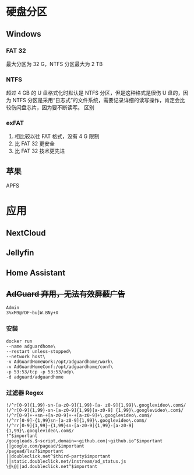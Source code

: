 
# 硬盘分区
## Windows

### FAT 32

最大分区为 32 G，NTFS 分区最大为 2 TB

### NTFS

超过 4 GB 的 U 盘格式化时默认是 NTFS 分区，但是这种格式是很伤 U 盘的，因为 NTFS 分区是采用“日志式”的文件系统，需要记录详细的读写操作，肯定会比较伤闪盘芯片，因为要不断读写。
区别

### exFAT

1. 相比较以往 FAT 格式，没有 4 G 限制
2. 比 FAT 32 更安全
3. 比 FAT 32 技术更先进

## 苹果

APFS

# 应用
## NextCloud

## Jellyfin

## Home Assistant

## ~~AdGuard 弃用，无法有效屏蔽广告~~

```
Admin
3%xM9@rDF~bu]W.BNy+X
```

### 安装

```Docker
docker run 
--name adguardhome\
--restart unless-stopped\
--network host\
-v AdGuardHomeWork:/opt/adguardhome/work\
-v AdGuardHomeConf:/opt/adguardhome/conf\
-p 53:53/tcp -p 53:53/udp\
-d adguard/adguardhome
```

### 过滤器 Regex

```Regex
!/^r[0-9]{1,99}-sn-[a-z0-9]{1,99}-[a- z0-9]{1,99}\.googlevideo\.com$/
!/^r[0-9]{1,99}-sn-[a-z0-9]{1,99}[a-z0-9] {1,99}\.googlevideo\.com$/
!/^r[0-9]+-+sn-+[a-z0-9]+-+[a-z0-9]+\.googlevideo\.com$/
!/^rr[0-9]-{1,99}sn-[a-z0-9]{1,99}\.googlevideo\.com$/
!/^rr[0-9]{1,99}-{1,99}sn-[a-z0-9]{1,99}-[a-z0-9]{1,99}\.googlevideo\.com$/
!^$important
/googleads.$~script,domain=~github.com|~github.io^$important
||google.com/pagead/$important
/pagead/lvz?$important
||doubleclick.net^$third-party$important
||static.doubleclick.net/instream/ad_status.js
\@\@||ad.doubleclick.net^$important
```

